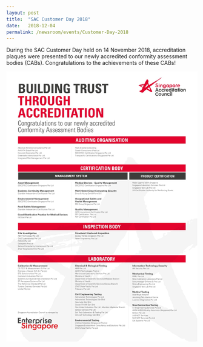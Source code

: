 ```yaml
---
layout: post
title:  "SAC Customer Day 2018"
date:   2018-12-04
permalink: /newsroom/events/Customer-Day-2018
---
```


During the SAC Customer Day held on 14 November 2018, accreditation plaques were presented to our newly accredited conformity assessment bodies (CABs). Congratulations to the achievements of these CABs!

![Newly Accredited CABs 2018](/images/press-release/documents/NewlyAccreditedCABs2018.jpg)
